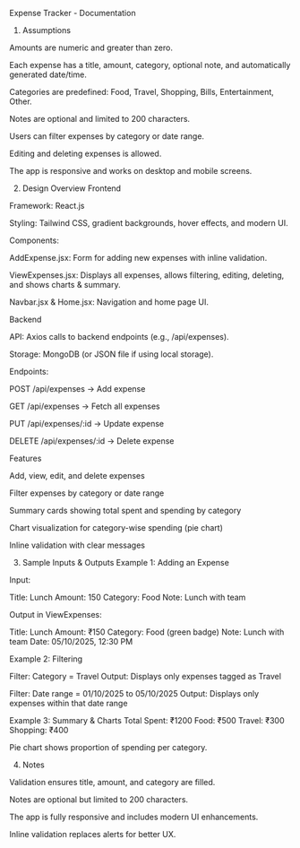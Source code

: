 Expense Tracker - Documentation
1. Assumptions

Amounts are numeric and greater than zero.

Each expense has a title, amount, category, optional note, and automatically generated date/time.

Categories are predefined: Food, Travel, Shopping, Bills, Entertainment, Other.

Notes are optional and limited to 200 characters.

Users can filter expenses by category or date range.

Editing and deleting expenses is allowed.

The app is responsive and works on desktop and mobile screens.

2. Design Overview
Frontend

Framework: React.js

Styling: Tailwind CSS, gradient backgrounds, hover effects, and modern UI.

Components:

AddExpense.jsx: Form for adding new expenses with inline validation.

ViewExpenses.jsx: Displays all expenses, allows filtering, editing, deleting, and shows charts & summary.

Navbar.jsx & Home.jsx: Navigation and home page UI.

Backend

API: Axios calls to backend endpoints (e.g., /api/expenses).

Storage: MongoDB (or JSON file if using local storage).

Endpoints:

POST /api/expenses → Add expense

GET /api/expenses → Fetch all expenses

PUT /api/expenses/:id → Update expense

DELETE /api/expenses/:id → Delete expense

Features

Add, view, edit, and delete expenses

Filter expenses by category or date range

Summary cards showing total spent and spending by category

Chart visualization for category-wise spending (pie chart)

Inline validation with clear messages

3. Sample Inputs & Outputs
Example 1: Adding an Expense

Input:

Title: Lunch
Amount: 150
Category: Food
Note: Lunch with team


Output in ViewExpenses:

Title: Lunch
Amount: ₹150
Category: Food (green badge)
Note: Lunch with team
Date: 05/10/2025, 12:30 PM

Example 2: Filtering

Filter: Category = Travel
Output: Displays only expenses tagged as Travel

Filter: Date range = 01/10/2025 to 05/10/2025
Output: Displays only expenses within that date range

Example 3: Summary & Charts
Total Spent: ₹1200
Food: ₹500
Travel: ₹300
Shopping: ₹400


Pie chart shows proportion of spending per category.

4. Notes

Validation ensures title, amount, and category are filled.

Notes are optional but limited to 200 characters.

The app is fully responsive and includes modern UI enhancements.

Inline validation replaces alerts for better UX.

